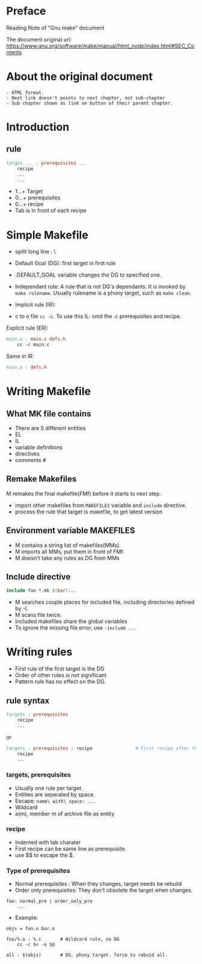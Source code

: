 # Preface
Reading Note of "Gnu make" document

The document original url:	
	https://www.gnu.org/software/make/manual/html_node/index.html#SEC_Contents
	

# About the original document
	- HTML format. 
	- Next link doesn't points to next chapter, not sub-chapter 
	- Sub chapter shown as link on button of their parent chapter. 
	
# Introduction
## rule
```makefile	
target ... : prerequisites ...
	recipe
	...
	...
```

+ 1...+ Target
+ 0...+ prerequisites
+ 0...+ recipe
+ Tab is in front of each recipe
	
# Simple Makefile
	
- spilit long line : \
- Default Goal (DG): first target in first rule 
- .DEFAULT_GOAL variable changes the DG to specified one.
- Independant rule: A rule that is not DG's dependants. It is invoked by `make rulename`. Usually rulename is a phony target, such as `make clean`.
	
- Implicit rule (IR): 
 - c to o file `cc -c`. To use this IL:  omit the .c prerequisites and recipe.

Explicit rule (ER):
```makefile
main.o : main.c defs.h
	cc -c main.c
```
Same in IR: 
```makefile
main.o : defs.h
```

# Writing Makefile
## What MK file contains
- There are 5 different entities
 - EL
 - IL 
 - variable definitions
 - directives
 - comments #

## Remake Makefiles
M remakes the final makefile(FMf) before it starts to next step.
- import other makefiles from `MAKEFILES` variable and `include` directive.
- process the rule that target is makefile, to get latest version

## Environment variable MAKEFILES 
- M contains a string list of makefiles(MMs). 
- M imports all MMs, put them in front of FMf.
- M doesn't take any rules as DG from MMs 

## Include directive
```makefile
include foo *.mk $(bar)...
```
- M searches couple places for included file, including directories defined by -I.
- M scans file twice. 
- Included makefiles share the global variables
- To ignore the missing file error, use `-include ...`
	
# Writing rules
- First rule of the first target is the DG
- Order of other rules is not significant
- Pattern rule has no effect on the DG.

## rule syntax
```makefile
targets : prerequisites
	recipe
	...
```
or 
```makefile 
targets : prerequisites ; recipe				# First recipe after the prerequisites
	recipe
	...
```
	
### targets, prerequisites
- Usually one rule per target.
- Entities are seperated by space.
- Escape: `name\ with\ space: ...`
- Wildcard 
- a(m), member m of archive file as entity
	
### recipe
- Indented with tab charater
- First recipe can be same line as prerequisite. 
- use $$ to escape the $. 

### Type of prerequisites
- Normal prerequisites : When they changes, target needs be rebuild
- Order only prerequisites: They don't obsolete the target when changes.
```
foo: normal_pre | order_only_pre
	...
```
- Example:
```
objs = foo.o bar.o

foo/%.o : %.c		# Wildcard rule, no DG 
	cc -c $< -o $@
		
all : $(objs)		# DG. phony target. force to rebuid all. 
		

			
	
	
	
	
 
	
